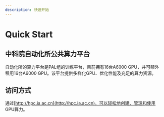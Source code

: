 ```yaml
---
description: 快速开始
---
```


# Quick Start

## 中科院自动化所公共算力平台

自动化所的算力平台是PAL组的训练平台，目前拥有16台A6000 GPU，并可额外租用16台A6000 GPU。该平台提供多样化GPU、优化性能及充足的算力资源。

## 访问方式

通过[http://hpc.ia.ac.cn](http://hpc.ia.ac.cn)，可以轻松地创建、管理和使用 GPU算力。
